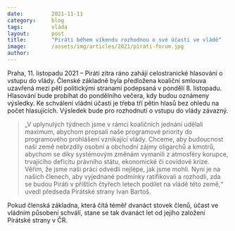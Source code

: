 ```yaml
---
date:         2021-11-11
category:     blog
tags:         vláda
layout:       post
title:        "Piráti během víkendu rozhodnou o své účasti ve vládě"
image:        /assets/img/articles/2021/pirati-forum.jpg
author:       
---
```



 

Praha, 11. listopadu 2021 – Piráti zítra ráno zahájí celostranické hlasování o vstupu do vlády. Členské základně byla předložena koaliční smlouva uzavřená mezi pěti politickými stranami podepsaná v pondělí 8. listopadu. Hlasování bude probíhat do pondělního večera, kdy budou oznámeny výsledky. Ke schválení vládní účasti je třeba tří pětin hlasů bez ohledu na počet hlasujících. Výsledek bude pro rozhodnutí o vstupu do vlády závazný.

 

> „V uplynulých týdnech jsme v rámci koaličních jednání udělali maximum, abychom propsali naše programové priority do programového prohlášení vznikající vlády. Chceme, aby budoucnost naší země nebrzdily osobní a obchodní zájmy oligarchů a kmotrů, abychom se díky systémovým změnám vymanili z atmosféry korupce, trvajícího deficitu právního státu, ekonomické či covidové krize. Věřím, že jsme naši práci odvedli nejlépe, jak jsme mohli. Nyní je na našich členech, aby vyjednané podmínky ratifikovali a rozhodli, zda se budou Piráti v příštích čtyřech letech podílet na vládě této země,“ uvedl předseda Pirátské strany Ivan Bartoš.

 

Pokud členská základna, která čítá téměř dvanáct stovek členů, účast ve vládním působení schválí, stane se tak dvanáct let od jejího založení  Pirátské strany v ČR.

 
